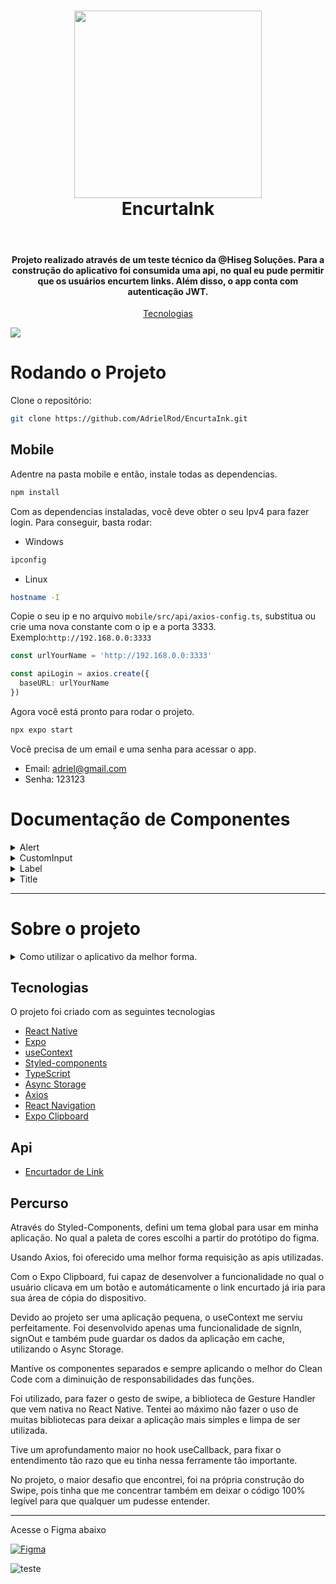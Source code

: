 <h1 align="center">
  <img src="https://www.hisegseguranca.com.br/portaria-virtual/wp-content/uploads/2017/06/logo.png" width="300">
  <br>
  EncurtaInk
</h1>

<p align="center">
  <br/>
</p>

<h4 align="center">
  Projeto realizado através de um teste técnico da @Hiseg Soluções. Para a construção do aplicativo foi consumida uma api, no qual eu pude permitir que os usuários encurtem links. Além disso, o app conta com autenticação JWT.
</h4>

<p align="center">
  <a href="#technologies">Tecnologias</a>
</p>

<img src="https://media.discordapp.net/attachments/773386365311909938/1198795726411534438/Apresentacao_de_Persona_do_Usuario_Geometrico_Corporativo_Simples_em_Laranja_e_Amarelo.png?ex=65c03485&is=65adbf85&hm=45af971f92503818082abd95525632bd6b7d2579a2e4b83225485173743ea681&=&format=webp&quality=lossless&width=821&height=462">


# Rodando o Projeto
Clone o repositório:
```bash
git clone https://github.com/AdrielRod/EncurtaInk.git
```

## Mobile
Adentre na pasta mobile e então, instale todas as dependencias.
```bash
npm install
```

Com as dependencias instaladas, você deve obter o seu Ipv4 para fazer login. Para conseguir, basta rodar:
- Windows
```bash
ipconfig
```
- Linux
```bash
hostname -I
```

Copie o seu ip e no arquivo `mobile/src/api/axios-config.ts`, substitua ou crie uma nova constante com o ip e a porta 3333. Exemplo:`http://192.168.0.0:3333`
```ts
const urlYourName = 'http://192.168.0.0:3333'

const apiLogin = axios.create({
  baseURL: urlYourName
})
```

Agora você está pronto para rodar o projeto. 
```bash
npx expo start
```

Você precisa de um email e uma senha para acessar o app.
- Email: adriel@gmail.com
- Senha: 123123

# Documentação de Componentes

<details>
  <summary>Alert</summary>

  ### **Propriedades Aceitas**

| Parâmetro   | Tipo       | Descrição                           |
| :---------- | :--------- | :----------------------------------- |
| `type` | `string` | **Obrigatório**. info | alert-circle - loading|
| `text` | `string` | **Obrigatório** string  |
| `containerStyles` | `ViewStyles` | **Opcional** Estilização de View  |

### type
- Define o tipo de Alert que será renderizado. Atualmente, existem 3.
- - Info: Utilizado para informar o usuário sobre algo.
- - Alert Circle: Utilizado como um alerta.
- - Loading: Utilizado para indicar que algo está carregando.

### text
- Texto que será exibido para o usuário.

### containerStyles
- Estilização adicional para o container do componente.

</details>

<details>
  <summary>CustomInput</summary>

  ### **Propriedades Aceitas**

| Parâmetro   | Tipo       | Descrição                           |
| :---------- | :--------- | :----------------------------------- |
| `type` | `string` | **Obrigatório**. COMMOM | PASSWORD | CREATELINK|
| `placeholder` | `string` | **Obrigatório** string  |
| `value` | `string` | **Obrigatório** string  |
| `setValue` | `function` | **Obrigatório** retorna uma string  |
| `onPress` | `function` | **Opcional** chamada de uma função  |

### type
- Define o tipo de Input que será renderizado. Atualmente, existem 3.
- - COMMOM: Input comum sem botões.
- - PASSWORD: Input com opção de esconder ou mostrar o valor do input
- - CREATELINK: Input com botão que faz a chamada de alguma função.

### placeholder
- Placeholder visivel do input

### value
- Deve receber um state para atualizar o value.

### setValue
- Deve receber um setState para atualizar e receber o value.

### onPress
- Botão visivel para o tipo CREATELINK. Quando clicada, chama uma função.

</details>

<details>
  <summary>Label</summary>

  ### **Propriedades Aceitas**

| Parâmetro   | Tipo       | Descrição                           |
| :---------- | :--------- | :----------------------------------- |
| `type` | `string` | **Obrigatório**. BLACK - WHITE|
| `text` | `string` | **Obrigatório** string  |
| `textStyles` | `TextStyles` | **Opcional** Estilização de Text  |

### type
- Define a cor do Label que será renderizado.
- - White: Label de cor branca
- - Black: Label de cor preta

### text
- Texto que será exibido para o usuário.

### textStyles
- Estilização adicional para o texto.

</details>

<details>
  <summary>Title</summary>

  ### **Propriedades Aceitas**

| Parâmetro   | Tipo       | Descrição                           |
| :---------- | :--------- | :----------------------------------- |
| `type` | `string` | **Obrigatório**. BLACK - WHITE|
| `text` | `string` | **Obrigatório** string  |
| `containerStyles` | `ViewStyles` | **Opcional** Estilização de View  |

### type
- Define a cor do Title que será renderizado.
- - White: Label de cor branca
- - Black: Label de cor preta

### text
- Texto que será exibido para o usuário.

### containerStyles
- Estilização adicional para o view.

</details>

---

# Sobre o projeto
<details>
<summary> Como utilizar o aplicativo da melhor forma.</summary>


### Login
Efetue login com as credenciais acima. Você será direcionado para a tela principal do app.

### Criando uma URL encurtada.
Com uma URL em mão, cole ela no local indicado "Link". Depois, basta apenas apertar o ícone ao lado e sua URL será gerada.

### Favoritando uma URL
Arraste a URL desejada para o lado esquerdo. Será revelado duas opções. Aperte no botão azul, responsável por favoritar a sua URL. Você poderá acessa-la de forma mais rápida ao passar para a segunda tela.

### Desfavoritando uma URL
Na tela de favoritos, arraste a URL desejada para o lado esquerdo. Será revelado duas opções. Aperte no botão azul, responsável por desfavoritar a sua URL.

### Deletando uma URL
Arraste a URL desejada para o lado esquerdo. Será revelado duas opções. Aperte no botão vermelho, responsável por deletar a sua URL. 

</details>

## Tecnologias

O projeto foi criado com as seguintes tecnologias

- [React Native](https://reactnative.dev/)
- [Expo](https://expo.dev/)
- [useContext](https://react.dev/reference/react/useContext)
- [Styled-components](https://styled-components.com/)
- [TypeScript](https://www.typescriptlang.org/)
- [Async Storage](https://react-native-async-storage.github.io/async-storage/docs/usage)
- [Axios](https://axios-http.com/)
- [React Navigation](https://reactnavigation.org/)
- [Expo Clipboard](https://docs.expo.dev/versions/latest/sdk/clipboard/)

## Api
- [Encurtador de Link](https://autocode.com/url/api/temporary/0.3.0/create/)
## Percurso

Através do Styled-Components, defini um tema global para usar em minha aplicação. No qual a paleta de cores escolhi a partir do protótipo do figma.

Usando Axios, foi oferecido uma melhor forma requisição as apis utilizadas.

Com o Expo Clipboard, fui capaz de desenvolver a funcionalidade no qual o usuário clicava em um botão e automáticamente o link encurtado já iria para sua área de cópia do dispositivo.

Devido ao projeto ser uma aplicação pequena, o useContext me serviu perfeitamente. Foi desenvolvido apenas uma funcionalidade de signIn, signOut e também pude guardar os dados da aplicação em cache, utilizando o Async Storage.

Mantíve os componentes separados e sempre aplicando o melhor do Clean Code com a diminuição de responsabilidades das funções.

Foi utilizado, para fazer o gesto de swipe, a biblioteca de Gesture Handler que vem nativa no React Native. Tentei ao máximo não fazer o uso de muitas bibliotecas para deixar a aplicação mais simples e limpa de ser utilizada.

Tive um aprofundamento maior no hook useCallback, para fixar o entendimento tão razo que eu tinha nessa ferramente tão importante.

No projeto, o maior desafio que encontrei, foi na própria construção do Swipe, pois tinha que me concentrar também em deixar o código 100% legível para que qualquer um pudesse entender.
___


Acesse o Figma abaixo

[![Figma](https://img.shields.io/badge/figma-%23F24E1E.svg?style=for-the-badge&logo=figma&logoColor=white)](https://www.figma.com/file/Cs5B4G09yG5qktniv7Zk3a/EncurtaLink?type=design&node-id=1%3A285&mode=design&t=TdwMf9Rea3V7Htjh-1) 

![teste](https://media.discordapp.net/attachments/773386365311909938/1198796002526773278/2024-01-21_21-55.png?ex=65c034c7&is=65adbfc7&hm=483de9679c42f08e8d7109eacdca060fad81aa52c45f0bbfbeb48113e85c5713&=&format=webp&quality=lossless)